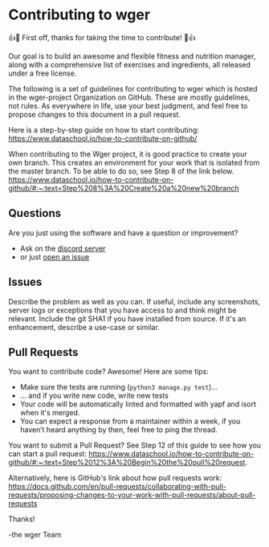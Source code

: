 # Contributing to wger

👍🎉 First off, thanks for taking the time to contribute! 🎉👍

Our goal is to build an awesome and flexible fitness and nutrition manager,
along with a comprehensive list of exercises and ingredients, all released
under a free license.

The following is a set of guidelines for contributing to wger
which is hosted in the wger-project Organization on GitHub.
These are mostly guidelines, not rules. As everywhere in life, use your
best judgment, and feel free to propose changes to this document
in a pull request.

Here is a step-by-step guide on how to start contributing:
https://www.dataschool.io/how-to-contribute-on-github/

When contributing to the Wger project, it is good practice to create your own branch.
This creates an environment for your work that is isolated from the master branch.
To be able to do so, see Step 8 of the link below.
https://www.dataschool.io/how-to-contribute-on-github/#:~:text=Step%208%3A%20Create%20a%20new%20branch

## Questions
Are you just using the software and have a question or improvement?

* Ask on the [discord server](https://discord.gg/rPWFv6W)
* or just [open an issue](https://github.com/wger-project/wger/issues)

## Issues
Describe the problem as well as you can. If useful, include any screenshots,
server logs or exceptions that you have access to and think might be relevant.
Include the git SHA1 if you have installed from source. If it's an enhancement,
describe a use-case or similar.

## Pull Requests
You want to contribute code? Awesome! Here are some tips:

* Make sure the tests are running (``python3 manage.py test``)...
* ... and if you write new code, write new tests
* Your code will be automatically linted and formatted with yapf and isort
  when it's merged.
* You can expect a response from a maintainer within a week, if you
haven’t heard anything by then, feel free to ping the thread.

You want to submit a Pull Request? See Step 12 of this guide to see how you can
start a pull request: https://www.dataschool.io/how-to-contribute-on-github/#:~:text=Step%2012%3A%20Begin%20the%20pull%20request.

Alternatively, here is GitHub's link about how pull requests work:
https://docs.github.com/en/pull-requests/collaborating-with-pull-requests/proposing-changes-to-your-work-with-pull-requests/about-pull-requests


Thanks!

-the wger Team
